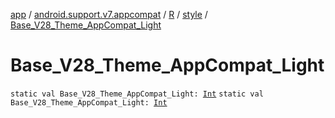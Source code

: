 [app](../../../index.md) / [android.support.v7.appcompat](../../index.md) / [R](../index.md) / [style](index.md) / [Base_V28_Theme_AppCompat_Light](./-base_-v28_-theme_-app-compat_-light.md)

# Base_V28_Theme_AppCompat_Light

`static val Base_V28_Theme_AppCompat_Light: `[`Int`](https://kotlinlang.org/api/latest/jvm/stdlib/kotlin/-int/index.html)
`static val Base_V28_Theme_AppCompat_Light: `[`Int`](https://kotlinlang.org/api/latest/jvm/stdlib/kotlin/-int/index.html)